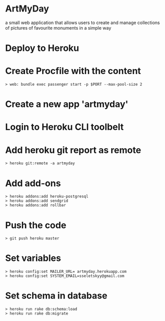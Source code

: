 ArtMyDay
========

a small web application that allows users to create and manage collections of pictures of favourite monuments in a simple way

Deploy to Heroku
========

# Create Procfile with the content
    > web: bundle exec passenger start -p $PORT --max-pool-size 2
# Create a new app 'artmyday'
# Login to Heroku CLI toolbelt
# Add heroku git report as remote
    > heroku git:remote -a artmyday
# Add add-ons
    > heroku addons:add heroku-postgresql
    > heroku addons:add sendgrid
    > heroku addons:add rollbar 

# Push the code
    > git push heroku master

# Set variables
    > heroku config:set MAILER_URL= artmyday.herokuapp.com
    > heroku config:set SYSTEM_EMAIL=sseletskyy@gmail.com

# Set schema in database 
    > heroku run rake db:schema:load
    > heroku run rake db:migrate